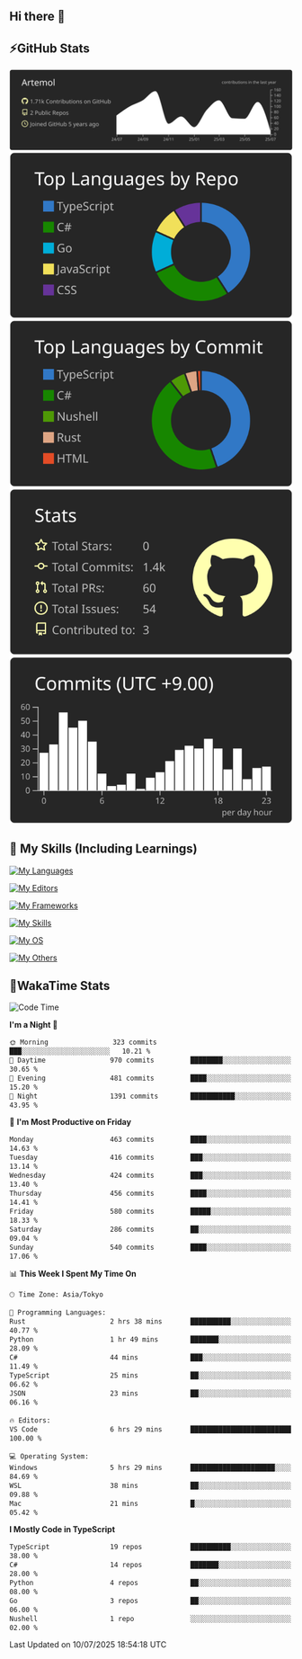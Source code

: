## Hi there 👋
<!--
**Artemol/Artemol** is a ✨ _special_ ✨ repository because its `README.md` (this file) appears on your GitHub profile.

Here are some ideas to get you started:

- 🔭 I’m currently working on ...
- 🌱 I’m currently learning ...
- 👯 I’m looking to collaborate on ...
- 🤔 I’m looking for help with ...
- 💬 Ask me about ...
- 📫 How to reach me: ...
- 😄 Pronouns: ...
- ⚡ Fun fact: ...
-->

## ⚡GitHub Stats
[![](https://raw.githubusercontent.com/Artemol/Artemol/main/profile-summary-card-output/apprentice/0-profile-details.svg)](https://github.com/vn7n24fzkq/github-profile-summary-cards)
[![](https://raw.githubusercontent.com/Artemol/Artemol/main/profile-summary-card-output/apprentice/1-repos-per-language.svg)](https://github.com/vn7n24fzkq/github-profile-summary-cards) [![](https://raw.githubusercontent.com/Artemol/Artemol/main/profile-summary-card-output/apprentice/2-most-commit-language.svg)](https://github.com/vn7n24fzkq/github-profile-summary-cards)
[![](https://raw.githubusercontent.com/Artemol/Artemol/main/profile-summary-card-output/apprentice/3-stats.svg)](https://github.com/vn7n24fzkq/github-profile-summary-cards) [![](https://raw.githubusercontent.com/Artemol/Artemol/main/profile-summary-card-output/apprentice/4-productive-time.svg)](https://github.com/vn7n24fzkq/github-profile-summary-cards)

## 🌱 My Skills (Including Learnings)

<!--
### Languages
-->
[![My Languages](https://skillicons.dev/icons?i=ts,py,cs,dotnet,rust,go,c,matlab,css)](https://skillicons.dev)

<!--
### Editors
-->
[![My Editors](https://skillicons.dev/icons?i=vscode,neovim,vim,visualstudio,idea)](https://skillicons.dev)

<!--
### Frameworks
-->
[![My Frameworks](https://skillicons.dev/icons?i=react,nestjs,vite,tailwind,tauri,electron,remix,nextjs,fastapi)](https://skillicons.dev)

<!--
### Tools
-->
[![My Skills](https://skillicons.dev/icons?i=git,nodejs,docker,unity,postman,bun,discord,cloudflare,bash,prometheus,grafana,obsidian)](https://skillicons.dev)

<!--
### OS
-->
[![My OS](https://skillicons.dev/icons?i=windows,ubuntu)](https://skillicons.dev)

<!--
### Others
-->
[![My Others](https://skillicons.dev/icons?i=github,raspberrypi,gcp)](https://skillicons.dev)

## 💬WakaTime Stats
<!--START_SECTION:waka-->
![Code Time](http://img.shields.io/badge/Code%20Time-578%20hrs%201%20min-blue)

**I'm a Night 🦉** 

```text
🌞 Morning                323 commits         ███░░░░░░░░░░░░░░░░░░░░░░   10.21 % 
🌆 Daytime                970 commits         ████████░░░░░░░░░░░░░░░░░   30.65 % 
🌃 Evening                481 commits         ████░░░░░░░░░░░░░░░░░░░░░   15.20 % 
🌙 Night                  1391 commits        ███████████░░░░░░░░░░░░░░   43.95 % 
```
📅 **I'm Most Productive on Friday** 

```text
Monday                   463 commits         ████░░░░░░░░░░░░░░░░░░░░░   14.63 % 
Tuesday                  416 commits         ███░░░░░░░░░░░░░░░░░░░░░░   13.14 % 
Wednesday                424 commits         ███░░░░░░░░░░░░░░░░░░░░░░   13.40 % 
Thursday                 456 commits         ████░░░░░░░░░░░░░░░░░░░░░   14.41 % 
Friday                   580 commits         █████░░░░░░░░░░░░░░░░░░░░   18.33 % 
Saturday                 286 commits         ██░░░░░░░░░░░░░░░░░░░░░░░   09.04 % 
Sunday                   540 commits         ████░░░░░░░░░░░░░░░░░░░░░   17.06 % 
```


📊 **This Week I Spent My Time On** 

```text
🕑︎ Time Zone: Asia/Tokyo

💬 Programming Languages: 
Rust                     2 hrs 38 mins       ██████████░░░░░░░░░░░░░░░   40.77 % 
Python                   1 hr 49 mins        ███████░░░░░░░░░░░░░░░░░░   28.09 % 
C#                       44 mins             ███░░░░░░░░░░░░░░░░░░░░░░   11.49 % 
TypeScript               25 mins             ██░░░░░░░░░░░░░░░░░░░░░░░   06.62 % 
JSON                     23 mins             ██░░░░░░░░░░░░░░░░░░░░░░░   06.16 % 

🔥 Editors: 
VS Code                  6 hrs 29 mins       █████████████████████████   100.00 % 

💻 Operating System: 
Windows                  5 hrs 29 mins       █████████████████████░░░░   84.69 % 
WSL                      38 mins             ██░░░░░░░░░░░░░░░░░░░░░░░   09.88 % 
Mac                      21 mins             █░░░░░░░░░░░░░░░░░░░░░░░░   05.42 % 
```

**I Mostly Code in TypeScript** 

```text
TypeScript               19 repos            ██████████░░░░░░░░░░░░░░░   38.00 % 
C#                       14 repos            ███████░░░░░░░░░░░░░░░░░░   28.00 % 
Python                   4 repos             ██░░░░░░░░░░░░░░░░░░░░░░░   08.00 % 
Go                       3 repos             ██░░░░░░░░░░░░░░░░░░░░░░░   06.00 % 
Nushell                  1 repo              ░░░░░░░░░░░░░░░░░░░░░░░░░   02.00 % 
```




 Last Updated on 10/07/2025 18:54:18 UTC
<!--END_SECTION:waka-->
